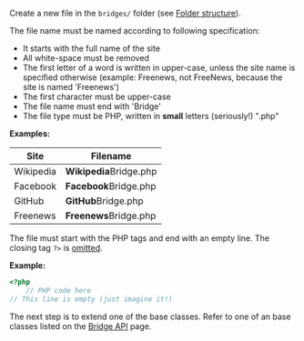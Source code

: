 Create a new file in the `bridges/` folder (see [Folder structure](../04_For_Developers/03_Folder_structure.md)).

The file name must be named according to following specification:
* It starts with the full name of the site
* All white-space must be removed
* The first letter of a word is written in upper-case, unless the site name is specified otherwise (example: Freenews, not FreeNews, because the site is named 'Freenews')
* The first character must be upper-case
* The file name must end with 'Bridge'
* The file type must be PHP, written in **small** letters (seriously!) ".php"

**Examples:**

Site | Filename
-----|---------
Wikipedia | **Wikipedia**Bridge.php
Facebook | **Facebook**Bridge.php
GitHub | **GitHub**Bridge.php
Freenews | **Freenews**Bridge.php

The file must start with the PHP tags and end with an empty line. The closing tag `?>` is [omitted](http://php.net/basic-syntax.instruction-separation). 

**Example:**

```php
<?php
	// PHP code here
// This line is empty (just imagine it!)
```

The next step is to extend one of the base classes. Refer to one of an base classes listed on the [Bridge API](../05_Bridge_API/index.md) page.
